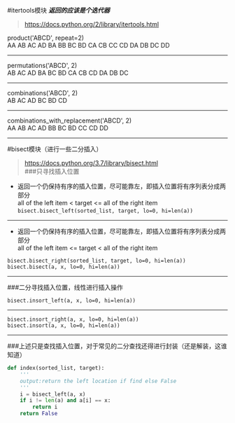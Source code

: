 #itertools模块 
_**返回的应该是个迭代器**_
>https://docs.python.org/2/library/itertools.html

product('ABCD', repeat=2)  
AA AB AC AD BA BB BC BD CA CB CC CD DA DB DC DD
***
permutations('ABCD', 2)	  
AB AC AD BA BC BD CA CB CD DA DB DC  
***
combinations('ABCD', 2)  
AB AC AD BC BD CD  
***
combinations_with_replacement('ABCD', 2)	 
AA AB AC AD BB BC BD CC CD DD
***

#bisect模块（进行一些二分插入）

>https://docs.python.org/3.7/library/bisect.html  
###只寻找插入位置
 - 返回一个仍保持有序的插入位置，尽可能靠左，即插入位置将有序列表分成两部分  
all of the left item < target <= all of the right item  
`bisect.bisect_left(sorted_list, target, lo=0, hi=len(a))`
-----
 - 返回一个仍保持有序的插入位置，尽可能靠左，即插入位置将有序列表分成两部分  
all of the left item <= target < all of the right item
```
bisect.bisect_right(sorted_list, target, lo=0, hi=len(a))   
bisect.bisect(a, x, lo=0, hi=len(a))
```
---
###二分寻找插入位置，线性进行插入操作
```
bisect.insort_left(a, x, lo=0, hi=len(a))
```
---
```
bisect.insort_right(a, x, lo=0, hi=len(a))    
bisect.insort(a, x, lo=0, hi=len(a))
```
---
###上述只是查找插入位置，对于常见的二分查找还得进行封装（还是解装，这谁知道）
```python
def index(sorted_list, target):
    '''
    output:return the left location if find else False
    '''
    i = bisect_left(a, x)
    if i != len(a) and a[i] == x:
        return i
    return False
```

